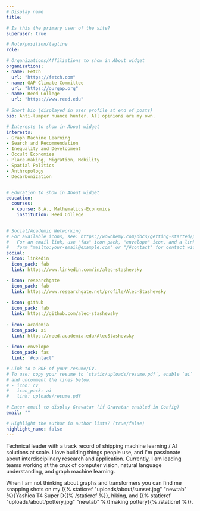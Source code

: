```yaml
---
# Display name
title:

# Is this the primary user of the site?
superuser: true

# Role/position/tagline
role:

# Organizations/Affiliations to show in About widget
organizations:
- name: Fetch
  url: "https://fetch.com"
- name: GAP Climate Committee
  url: "https://ourgap.org"
- name: Reed College
  url: "https://www.reed.edu"
  
# Short bio (displayed in user profile at end of posts)
bio: Anti-lumper nuance hunter. All opinions are my own. 

# Interests to show in About widget
interests:
- Graph Machine Learning
- Search and Recommendation 
- Inequality and Development
- Occult Economies
- Place-making, Migration, Mobility
- Spatial Politics
- Anthropology
- Decarbonization


# Education to show in About widget
education:
  courses:
  - course: B.A., Mathematics-Economics
    institution: Reed College
    

# Social/Academic Networking
# For available icons, see: https://wowchemy.com/docs/getting-started/page-builder/#icons
#   For an email link, use "fas" icon pack, "envelope" icon, and a link in the
#   form "mailto:your-email@example.com" or "/#contact" for contact widget.
social:
- icon: linkedin
  icon_pack: fab
  link: https://www.linkedin.com/in/alec-stashevsky

- icon: researchgate
  icon_pack: fab
  link: https://www.researchgate.net/profile/Alec-Stashevsky
  
- icon: github
  icon_pack: fab
  link: https://github.com/alec-stashevsky
  
- icon: academia
  icon_pack: ai
  link: https://reed.academia.edu/AlecStashevsky
  
- icon: envelope
  icon_pack: fas
  link: '#contact'

# Link to a PDF of your resume/CV.
# To use: copy your resume to `static/uploads/resume.pdf`, enable `ai` icons in `params.toml`, 
# and uncomment the lines below.
# - icon: cv
#   icon_pack: ai
#   link: uploads/resume.pdf

# Enter email to display Gravatar (if Gravatar enabled in Config)
email: ""

# Highlight the author in author lists? (true/false)
highlight_name: false
---
```


Technical leader with a track record of shipping machine learning / AI solutions at scale.  I love building things people use, and I'm passionate about interdisciplinary research and application. Currently, I am leading teams working at the crux of computer vision, natural language understanding, and graph machine learning. 

When I am not thinking about graphs and transformers you can find me snapping shots on my {{% staticref "uploads/about/sunset.jpg" "newtab" %}}Yashica T4 Super D{{% /staticref %}}, hiking, and {{% staticref "uploads/about/pottery.jpg" "newtab" %}}making pottery{{% /staticref %}}.
